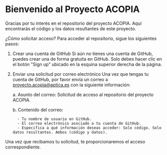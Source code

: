 # Bienvenido al Proyecto ACOPIA

Gracias por tu interés en el repositorio del proyecto ACOPIA. Aquí encontrarás el código y los datos resultantes de este proyecto.

¿Cómo solicitar acceso?
Para acceder al repositorio, sigue los siguientes pasos:

1. Crear una cuenta de GitHub
Si aún no tienes una cuenta de GitHub, puedes crear una de forma gratuita en GitHub. Solo debes hacer clic en el botón "Sign up" ubicado en la esquina superior derecha de la página.

2. Enviar una solicitud por correo electrónico
Una vez que tengas tu cuenta de GitHub, por favor envía un correo a proyecto.acopia@aptica.es con la siguiente información:

      a. Asunto del correo: Solicitud de acceso al repositorio del proyecto ACOPIA.

      b. Contenido del correo:
   
         - Tu nombre de usuario en GitHub.
         - El correo electrónico asociado a tu cuenta de GitHub.
         - Especifica a qué información deseas acceder: Solo código. Solo datos resultantes. Ambos (código y datos).

Una vez que recibamos tu solicitud, te proporcionaremos el acceso correspondiente.
